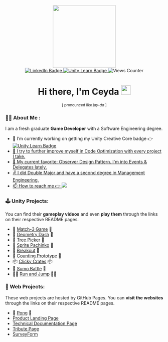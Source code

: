 <div id="header" align="center">
  <img src="https://media.giphy.com/media/v1.Y2lkPTc5MGI3NjExZWlkOHJ4NHQ0bmM1ZG9wb3B5dHAwNWkxbHpvcTdtazVydWpwN2l4aCZlcD12MV9pbnRlcm5hbF9naWZfYnlfaWQmY3Q9cw/j0HjChGV0J44KrrlGv/giphy.gif" height="200"/>
</div>

<div id="badges" align="center">
  <a href="https://www.linkedin.com/in/ceyda-sevilmis/">
    <img src="https://img.shields.io/badge/LinkedIn-blue?style=for-the-badge&logo=linkedin&logoColor=white" alt="LinkedIn Badge"/>
  </a>
  <a href="https://learn.unity.com/u/ceyda_sevilmis/?tab=profile">
    <img src="https://img.shields.io/badge/UnityLearn-black?style=for-the-badge&logo=unity&logoColor=white" alt="Unity Learn Badge"/>
  </a>
  <img src="https://komarev.com/ghpvc/?username=Cey-S&style=for-the-badge&color=blue" alt="Views Counter"/>
</div>

<h1 align="center">
  Hi there, I'm Ceyda
  <img src="https://media.giphy.com/media/hvRJCLFzcasrR4ia7z/giphy.gif" width="30px"/>
</h1>

<div align="center">
  <sub>[ pronounced like <i>jay-da</i> ]</sub>
</div>

### 👩‍💻 About Me :
I am a fresh graduate **Game Developer** with a Software Engineering degree.

- 🔭 I’m currently working on getting my Unity Creative Core badge 👉 <a href="https://learn.unity.com/pathway/creative-core"><img src="https://img.shields.io/badge/CreativeCore-black?style=flat&logo=unity&logoColor=white" alt="Unity Learn Badge"/>
- 🌱 I try to further improve myself in Code Optimization with every project I take.
- 💖 My current favorite: Observer Design Pattern. I'm into Events & Delegates lately. 
- ✌️ I did Double Major and have a second degree in Management Engineering.
- 📫 How to reach me 👉 <a href="mailto:ceyda.sevilmis@outlook.com"><img src="https://img.shields.io/badge/Outlook-0078D4?style=flat&logo=microsoft-outlook&logoColor=white"></a>

### 🕹️ Unity Projects:
You can find their **gameplay videos** and even **play them** through the links on their respective README pages. 
- 🧩 [Match-3 Game](https://github.com/Cey-S/Match-3-Game "Match-3-Game Repo") 🧩
- 🔳 [Geometry Dash](https://github.com/Cey-S/GeometryDash "GeometryDash Repo") 🔳
- 🌲 [Tree Picker](https://github.com/Cey-S/TreePicker "TreePicker Repo") 🌲
- 🎰 [Sprite Pachinko](https://github.com/Cey-S/SpritePachinko "SpritePachinko Repo") 🎰
- 🧱 [Breakout](https://github.com/Cey-S/Data-Persistence-Project "Data-Persistence-Project Repo") 🧱
- 🧮 [Counting Prototype](https://github.com/Cey-S/CountingPrototype "CountingPrototype Repo") 🧮
- 📦 [Clicky Crates](https://github.com/Cey-S/ClickyCrates "ClickyCrates Repo") 📦
- 🥋 [Sumo Battle](https://github.com/Cey-S/SumoBattle "SumoBattle Repo") 🥋
- 🏃‍♂️ [Run and Jump](https://github.com/Cey-S/RunAndJump "RunAndJump Repo") 🏃‍♀️

### 🚀 Web Projects:
These web projects are hosted by GitHub Pages. You can **visit the websites** through the links on their respective README pages.
- 🏓 [Pong](https://github.com/Cey-S/Pong "Pong Repo") 🏓
- [Product Landing Page](https://github.com/Cey-S/ProductLandingPage "ProductLandingPage Repo")
- [Technical Documentation Page](https://github.com/Cey-S/TechnicalDocumentationPage "TechnicalDocumentationPage Repo")
- [Tribute Page](https://github.com/Cey-S/TributePage "TributePage Repo")
- [SurveyForm](https://github.com/Cey-S/SurveyForm "SurveyForm Repo")

<!--
**Cey-S/Cey-S** is a ✨ _special_ ✨ repository because its `README.md` (this file) appears on your GitHub profile.

Here are some ideas to get you started:

- 🔭 I’m currently working on ...
- 🌱 I’m currently learning ...
- 👯 I’m looking to collaborate on ...
- 🤔 I’m looking for help with ...
- 💬 Ask me about ...
- 📫 How to reach me: ...
- 😄 Pronouns: ...
- ⚡ Fun fact: ...
-->
